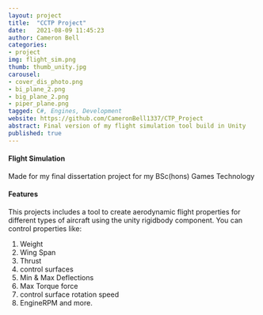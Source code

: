 ```yaml
---
layout: project
title:  "CCTP Project"
date:   2021-08-09 11:45:23
author: Cameron Bell
categories:
- project
img: flight_sim.png
thumb: thumb_unity.jpg
carousel:
- cover_dis_photo.png
- bi_plane_2.png
- big_plane_2.png
- piper_plane.png
tagged: C#, Engines, Development
website: https://github.com/CameronBell1337/CTP_Project
abstract: Final version of my flight simulation tool build in Unity
published: true
---
```

#### Flight Simulation
Made for my final dissertation project for my BSc(hons) Games Technology  
#### Features
This projects includes a tool to create aerodynamic flight properties for different types of aircraft using the unity rigidbody component. 
You can control properties like: 
1. Weight
2. Wing Span
3. Thrust
4. control surfaces
5. Min & Max Deflections
6. Max Torque force
7. control surface rotation speed
8. EngineRPM
and more.
